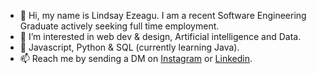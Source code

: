 - 👋 Hi, my name is Lindsay Ezeagu. I am a recent Software Engineering Graduate actively seeking full time employment.
- 👀 I’m interested in web dev & design, Artificial intelligence and Data.
- 🌱 Javascript, Python & SQL (currently learning Java).
- 📫 Reach me by sending a DM on [Instagram](https://www.instagram.com/lindsay.tech/) or 
[Linkedin](https://www.linkedin.com/in/lindsayezeagu/).

<!---
LindsayEzeagu/LindsayEzeagu is a ✨ special ✨ repository because its `README.md` (this file) appears on your GitHub profile.
You can click the Preview link to take a look at your changes.
--->
 



